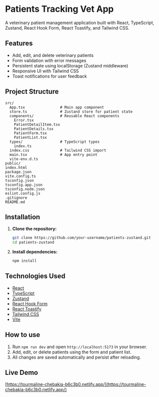 # Patients Tracking Vet App

A veterinary patient management application built with React, TypeScript, Zustand, React Hook Form, React Toastify, and Tailwind CSS.

## Features

- Add, edit, and delete veterinary patients
- Form validation with error messages
- Persistent state using localStorage (Zustand middleware)
- Responsive UI with Tailwind CSS
- Toast notifications for user feedback

## Project Structure

```
src/
  App.tsx                # Main app component
  store.ts               # Zustand store for patient state
  components/            # Reusable React components
    Error.tsx
    PatientDetailItem.tsx
    PatientDetails.tsx
    PatientForm.tsx
    PatientList.tsx
  types/                 # TypeScript types
    index.ts
  index.css              # Tailwind CSS import
  main.tsx               # App entry point
  vite-env.d.ts
public/
index.html
package.json
vite.config.ts
tsconfig.json
tsconfig.app.json
tsconfig.node.json
eslint.config.js
.gitignore
README.md
```

## Installation

1. **Clone the repository:**
   ```sh
   git clone https://github.com/your-username/patients-zustand.git
   cd patients-zustand
   ```

2. **Install dependencies:**
   ```sh
   npm install
   ```

## Technologies Used

- [React](https://react.dev/)
- [TypeScript](https://www.typescriptlang.org/)
- [Zustand](https://zustand-demo.pmnd.rs/)
- [React Hook Form](https://react-hook-form.com/)
- [React Toastify](https://fkhadra.github.io/react-toastify/)
- [Tailwind CSS](https://tailwindcss.com/)
- [Vite](https://vitejs.dev/)

## How to use

1. Run `npm run dev` and open `http://localhost:5173` in your browser.
2. Add, edit, or delete patients using the form and patient list.
3. All changes are saved automatically and persist after reloading.

## Live Demo

[https://tourmaline-chebakia-b6c3b0.netlify.app/](https://tourmaline-chebakia-b6c3b0.netlify.app/)